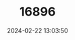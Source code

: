 ---
title: "16896"
category: "Phasis pringlei"
draft: false
date: 2024-02-22 13:03:50
languages:
  Afrikaans: ["Pringle-se-pylpuntjie"]
  English: ["Pringle's Arrowhead"]
---